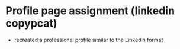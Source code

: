 # Profile page assignment (linkedin copypcat)

* recreated a professional profile similar to the Linkedin format